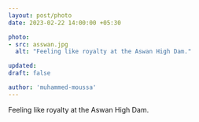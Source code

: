 ```yaml
---
layout: post/photo
date: 2023-02-22 14:00:00 +05:30

photo:
- src: asswan.jpg
  alt: "Feeling like royalty at the Aswan High Dam."

updated: 
draft: false

author: 'muhammed-moussa'
---
```


Feeling like royalty at the Aswan High Dam.
